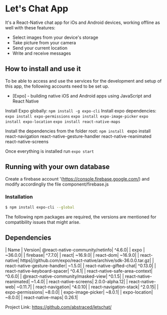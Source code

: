 # Let's Chat App
It's a React-Native chat app for iOs and Android devices, working offline as well with these features:
- Select images from your device's storage
- Take picture from your camera
- Send your current location
- Write and receive messages




## How to install and use it
To be able to access and use the services for the development and setup of this app, the following accounts need to be set up.
* [Expo] - building native iOS and Android apps using JavaScript and React Native

Install Expo globally:
```npm install -g expo-cli```
Install expo dependencies:
```expo install expo-permissions```
```expo install expo-image-picker```
```expo install expo-location```
```expo install react-native-maps```

Install the dependencies from the folder root:
```npm install ```
expo install react-navigation react-native-gesture-handler react-native-reanimated react-native-screens


Once everything is installed run 
```expo start```



## Running with your own database
Create a firebase account '(https://console.firebase.google.com/) and modify accordingliy the file component/firebase.js





### Installation
```sh
$ npm install expo-cli --global
```
The following npm packages are required, the versions are mentioned for compatibility issues that might arise.


## Dependencies

| Name | Version| 
@react-native-community/netinfo| ^4.6.0| 
|     expo | ~36.0.0| 
 |    firebase| ^7.7.0| 
 |    react| ~16.9.0| 
 |    react-dom| ~16.9.0| 
 |    react-native| https|//github.com/expo/react-native/archive/sdk-36.0.0.tar.gz| 
 |    react-native-gesture-handler| ~1.5.0| 
 |    react-native-gifted-chat| ^0.13.0| 
  |   react-native-keyboard-spacer| ^0.4.1| 
  |   react-native-safe-area-context| ^0.6.0| 
 |    @react-native-community/masked-view| ^0.1.5| 
   |  react-native-reanimated| ~1.4.0| 
   |  react-native-screens| 2.0.0-alpha.12| 
  |   react-native-web| ~0.11.7| 
  |   react-navigation| ^4.0.10| 
  |   react-navigation-stack| ^2.0.15| 
 |    expo-permissions| ~8.0.0| 
 |    expo-image-picker| ~8.0.1| 
 |    expo-location| ~8.0.0| 
 |    react-native-maps| 0.26.1| 










Project Link: https://github.com/abstraced/letschat/


